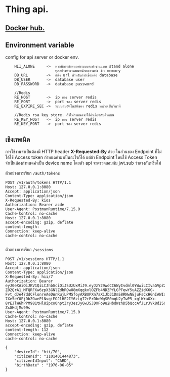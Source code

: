 # Thing api.
## [Docker hub.](https://cloud.docker.com/u/hiilab/repository/docker/hiilab/thing-api)

## Environment variable
 config for api server or docker env.
```log
    HII_ALONE     ->  หากมีการกำหนดค่าระบบจะทำงานแบบ stand alone
                      ทุกอย่างทำงานบนหน่วยความจำ in memory
    DB_URL        ->  สติง url สำหรับการเขื่อมต่อ database
    DB_USER       ->  database user
    DB_PASSWORD   ->  database password
    
    //Redis
    RE_HOST       ->  ip ของ server redis
    RE_PORT       ->  port ของ server redis
    RE_EXPIRE_SEC ->  ระบบลบอัตโนมัติของ redis หน่วยเป็นวินาที
    
    //Redis rsa key store. ถ้าไม่กำหนดจะใช้ค่าเดียวกับด้านบน
    RE_KEY_HOST   ->  ip ของ server redis
    RE_KEY_PORT   ->  port ของ server redis
``` 

## เชิงเทคนิค
การใช้งานจำเป็นต้องมี HTTP header **X-Requested-By** ด้วย ในส่วนของ Endpoint ที่ไม่ได้ใช้ Access token กำหนดค่ามาเป็นอะไรก็ได้ แต่ถ้า Endpoint ไหนใช้ Access Token จำเป็นต้องกำหนดค่าเป็น device name โดยตัว api จะตรวจสอบกับ jwt.sub ว่าตรงกันหรือไม่

ตัวอย่างการเรียก ```/auth/tokens```
```log
POST /v1/auth/tokens HTTP/1.1
Host: 127.0.0.1:8080
Accept: application/json
Content-Type: application/json
X-Requested-By: kios
Authorization: Bearer acde
User-Agent: PostmanRuntime/7.15.0
Cache-Control: no-cache
Host: 127.0.0.1:8080
accept-encoding: gzip, deflate
content-length: 
Connection: keep-alive
cache-control: no-cache


```
  
ตัวอย่างการเรียก ```/sessions```
```log
POST /v1/sessions HTTP/1.1
Host: 127.0.0.1:8080
Accept: application/json
Content-Type: application/json
X-Requested-By: hii/7
Authorization: Bearer eyJ0eXAiOiJKV1QiLCJhbGciOiJSUzUxMiJ9.eyJzY29wdCI6WyIvdml0YWwiLCIvaGVpZ2h0IiwiL2JtaSJdLCJhdWQiOiJoaWkuaW4udGgiLCJzdWIiOiJoaWkvNyIsInJvbGUiOlsia2lvcyJdLCJuYmYiOjE1NjEwODczNDUsImlzcyI6ImF1dGguaGlpLmluLnRoIiwiZXhwIjoxNTYxMDg3NjY4LCJpYXQiOjE1NjEwODczNDUsImp0aSI6IjZiM2ViYzUxLWRlMWYtNGNkNi1hNzRjLTYyNWZjNTRkMDYwZCJ9.S6gyDpJX7KPm1gq_OMZu1F7R_HJPNs8xKQmApOCh1kuWp4y2b6mptEjpYXPcQHvFe_1pk9pTcJsxD50J0xlvaMIGSmtPD4ecbXeWSU5vlVXQZ-Z02QrA1_MFQRFXw6zpX3GNlZdbROwO8mXqgkxlOZFb4NDZPYLGPFewY5uAZZidX6G-Fvt_dJe47ddCFlonreAeDWnRujLPMSfoyAXBUPXn7aXiJb31DmS8RNwNEjuFsCxHGnIAWIabtF6lQZTLHvrXWOjOiRY86JF0bGlxMcsgTpMpYIhmX17M6ZWdTrIrEaHjC9FiUVsTQNXd3vKoniCxXqkhH5cJ6Gbyb1qTNaTZo1OTTPTRaEHYIcfkWvVN9Mw71sZD5A8kmEBW_8eT5kGXJAfx4LGe56xQ0IUz7pMhcjZwM0fNpa2C3gzdVHkFjCt51mYRuzttyJUOKPa040IU-7Xe5eY0FjDbZGwePlNvqiEOJlHE2IY6zLg72rPrDbeWgSB0oqU2yTwP5_xglWraOXx-8rEJlW6hPPM981tHl8ipco0nptZry3ezJyGwJSJDXFo9u2HbdWzhD5bQccAfJLrJVk8dISQbVhj4RAlHDZG1Ay1f9Bs9orY9FwlNEA_GcV9YCTN2JwZpOByc3tqL6y6wcFqe5aIvgvebjITzcmkQUn7-ZxGHdjMu99s
User-Agent: PostmanRuntime/7.15.0
Cache-Control: no-cache
Host: 127.0.0.1:8080
accept-encoding: gzip, deflate
content-length: 112
Connection: keep-alive
cache-control: no-cache

{
	"deviceId": "hii/70",
	"citizenId": "1101401444873",
	"citizenIdInput": "CARD",
	"birthDate" : "1976-06-05"
}
```
